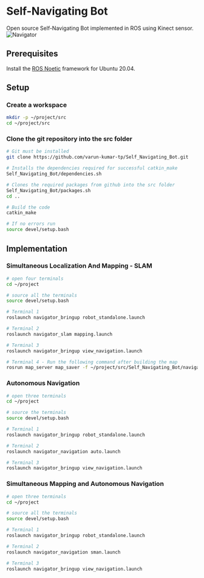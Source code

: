 # Self-Navigating Bot
Open source Self-Navigating Bot implemented in ROS using Kinect sensor.
![Navigator](https://github.com/varunkumartp/Self_Navigating_Bot/blob/master/Images/Self_navigating_bot.jpeg)
## Prerequisites
Install the [ROS Noetic](http://wiki.ros.org/noetic/Installation/Ubuntu) framework for Ubuntu 20.04.

## Setup
### Create a workspace
``` bash
mkdir -p ~/project/src
cd ~/project/src
```
### Clone the git repository into the src folder
```bash
# Git must be installed
git clone https://github.com/varun-kumar-tp/Self_Navigating_Bot.git

# Installs the dependencies required for successful catkin_make
Self_Navigating_Bot/dependencies.sh

# Clones the required packages from github into the src folder 
Self_Navigating_Bot/packages.sh
cd ..

# Build the code
catkin_make

# If no errors run
source devel/setup.bash
```

## Implementation

### Simultaneous Localization And Mapping - SLAM
```bash
# open four terminals
cd ~/project

# source all the terminals
source devel/setup.bash

# Terminal 1
roslaunch navigator_bringup robot_standalone.launch

# Terminal 2
roslaunch navigator_slam mapping.launch

# Terminal 3
roslaunch navigator_bringup view_navigation.launch

# Terminal 4 - Run the following command after building the map
rosrun map_server map_saver -f ~/project/src/Self_Navigating_Bot/navigator_navigation/maps/map_name    
```

### Autonomous Navigation
```bash
# open three terminals
cd ~/project

# source the terminals
source devel/setup.bash

# Terminal 1
roslaunch navigator_bringup robot_standalone.launch

# Terminal 2
roslaunch navigator_navigation auto.launch

# Terminal 3
roslaunch navigator_bringup view_navigation.launch
```

### Simultaneous Mapping and Autonomous Navigation
```bash
# open three terminals
cd ~/project

# source all the terminals
source devel/setup.bash

# Terminal 1
roslaunch navigator_bringup robot_standalone.launch

# Terminal 2
roslaunch navigator_navigation sman.launch

# Terminal 3
roslaunch navigator_bringup view_navigation.launch
```
